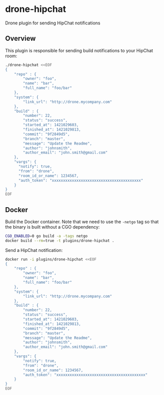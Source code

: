 # drone-hipchat
Drone plugin for sending HipChat notifications


## Overview

This plugin is responsible for sending build notifications to your HipChat room:

```sh
./drone-hipchat <<EOF
{
    "repo" : {
        "owner": "foo",
        "name": "bar",
        "full_name": "foo/bar"
    },
    "system": {
        "link_url": "http://drone.mycompany.com"
    },
    "build" : {
        "number": 22,
        "status": "success",
        "started_at": 1421029603,
        "finished_at": 1421029813,
        "commit": "9f2849d5",
        "branch": "master",
        "message": "Update the Readme",
        "author": "johnsmith",
        "author_email": "john.smith@gmail.com"
    },
    "vargs": {
      "notify": true,
      "from": "drone",
      "room_id_or_name": 1234567,
      "auth_token": "xxxxxxxxxxxxxxxxxxxxxxxxxxxxxxxxxxxxxxxx"
    }
}
EOF
```

## Docker

Build the Docker container. Note that we need to use the `-netgo` tag so that
the binary is built without a CGO dependency:

```sh
CGO_ENABLED=0 go build -a -tags netgo
docker build --rm=true -t plugins/drone-hipchat .
```

Send a HipChat notification:

```sh
docker run -i plugins/drone-hipchat <<EOF
{
    "repo" : {
        "owner": "foo",
        "name": "bar",
        "full_name": "foo/bar"
    },
    "system": {
        "link_url": "http://drone.mycompany.com"
    },
    "build" : {
        "number": 22,
        "status": "success",
        "started_at": 1421029603,
        "finished_at": 1421029813,
        "commit": "9f2849d5",
        "branch": "master",
        "message": "Update the Readme",
        "author": "johnsmith",
        "author_email": "john.smith@gmail.com"
    },
    "vargs": {
        "notify": true,
        "from": "drone",
        "room_id_or_name": 1234567,
        "auth_token": "xxxxxxxxxxxxxxxxxxxxxxxxxxxxxxxxxxxxxxxx"
    }
}
EOF
```
